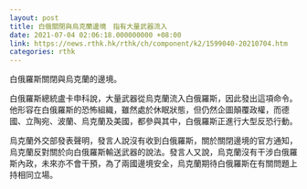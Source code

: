 ```yaml
---
layout: post
title: 白俄關閉與烏克蘭邊境　指有大量武器流入
date: 2021-07-04 02:06:18.000000000 +08:00
link: https://news.rthk.hk/rthk/ch/component/k2/1599040-20210704.htm
categories: rthk
---
```


白俄羅斯關閉與烏克蘭的邊境。

白俄羅斯總統盧卡申科說，大量武器從烏克蘭流入白俄羅斯，因此發出這項命令。他形容在白俄羅斯的恐怖組織，雖然處於休眠狀態，但仍然企圖顛覆政權，而德國、立陶宛、波蘭、烏克蘭及美國，都參與其中，白俄羅斯正進行大型反恐行動。

烏克蘭外交部發表聲明，發言人說沒有收到白俄羅斯，關於關閉邊境的官方通知，烏克蘭反對關於向白俄羅斯輸送武器的說法。發言人又說，烏克蘭沒有干涉白俄羅斯內政，未來亦不會干預，為了兩國邊境安全，烏克蘭期待白俄羅斯在有關問題上持相同立場。
